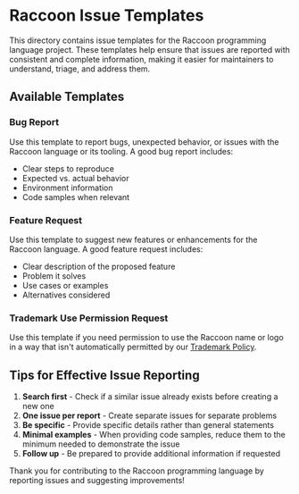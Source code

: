 # Raccoon Issue Templates

This directory contains issue templates for the Raccoon programming language project. These templates help ensure that issues are reported with consistent and complete information, making it easier for maintainers to understand, triage, and address them.

## Available Templates

### Bug Report
Use this template to report bugs, unexpected behavior, or issues with the Raccoon language or its tooling. A good bug report includes:
- Clear steps to reproduce
- Expected vs. actual behavior
- Environment information
- Code samples when relevant

### Feature Request
Use this template to suggest new features or enhancements for the Raccoon language. A good feature request includes:
- Clear description of the proposed feature
- Problem it solves
- Use cases or examples
- Alternatives considered

### Trademark Use Permission Request
Use this template if you need permission to use the Raccoon name or logo in a way that isn't automatically permitted by our [Trademark Policy](../../docs/TRADEMARK_POLICY.md).

## Tips for Effective Issue Reporting

1. **Search first** - Check if a similar issue already exists before creating a new one
2. **One issue per report** - Create separate issues for separate problems
3. **Be specific** - Provide specific details rather than general statements
4. **Minimal examples** - When providing code samples, reduce them to the minimum needed to demonstrate the issue
5. **Follow up** - Be prepared to provide additional information if requested

Thank you for contributing to the Raccoon programming language by reporting issues and suggesting improvements!